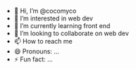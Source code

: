 - 👋 Hi, I’m @cocomyco
- 👀 I’m interested in web dev
- 🌱 I’m currently learning front end 
- 💞️ I’m looking to collaborate on web dev
- 📫 How to reach me 
- 😄 Pronouns: ...
- ⚡ Fun fact: ...

<!---
cocomyco/cocomyco is a ✨ special ✨ repository because its `README.md` (this file) appears on your GitHub profile.
You can click the Preview link to take a look at your changes.
--->

